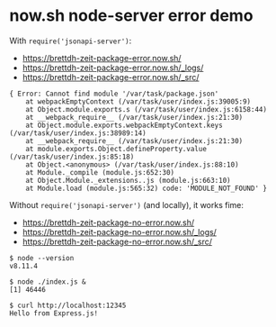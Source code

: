 # now.sh node-server error demo

With `require('jsonapi-server')`:

- https://brettdh-zeit-package-error.now.sh/
- https://brettdh-zeit-package-error.now.sh/_logs/
- https://brettdh-zeit-package-error.now.sh/_src/

```
{ Error: Cannot find module '/var/task/package.json'
    at webpackEmptyContext (/var/task/user/index.js:39005:9)
    at Object.module.exports.s (/var/task/user/index.js:6158:44)
    at __webpack_require__ (/var/task/user/index.js:21:30)
    at Object.module.exports.webpackEmptyContext.keys (/var/task/user/index.js:38989:14)
    at __webpack_require__ (/var/task/user/index.js:21:30)
    at module.exports.Object.defineProperty.value (/var/task/user/index.js:85:18)
    at Object.<anonymous> (/var/task/user/index.js:88:10)
    at Module._compile (module.js:652:30)
    at Object.Module._extensions..js (module.js:663:10)
    at Module.load (module.js:565:32) code: 'MODULE_NOT_FOUND' }
```

Without `require('jsonapi-server')` (and locally), it works fime:

- https://brettdh-zeit-package-no-error.now.sh/
- https://brettdh-zeit-package-no-error.now.sh/_logs/
- https://brettdh-zeit-package-no-error.now.sh/_src/

```
$ node --version
v8.11.4

$ node ./index.js &
[1] 46446

$ curl http://localhost:12345
Hello from Express.js!
```
